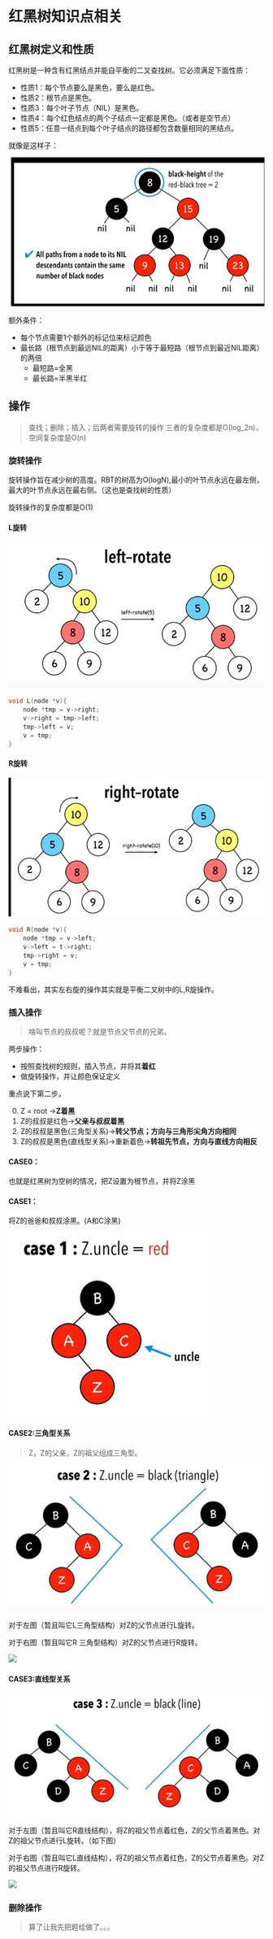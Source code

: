 # 红黑树知识点相关

## 红黑树定义和性质
红黑树是一种含有红黑结点并能自平衡的二叉查找树。它必须满足下面性质：

- 性质1：每个节点要么是黑色，要么是红色。
- 性质2：根节点是黑色。
- 性质3：每个叶子节点（NIL）是黑色。
- 性质4：每个红色结点的两个子结点一定都是黑色。（或者是空节点）
- 性质5：任意一结点到每个叶子结点的路径都包含数量相同的黑结点。

就像是这样子：

![](../img/RBT1.png)

额外条件：

- 每个节点需要1个额外的标记位来标记颜色
- 最长路（根节点到最远NIL的距离）小于等于最短路（根节点到最近NIL距离）的两倍
  - 最短路=全黑
  - 最长路=半黑半红

## 操作
> 查找；删除；插入；后两者需要旋转的操作
> 三者的复杂度都是O(log_2n)，空间复杂度是O(n) 

### 旋转操作

旋转操作旨在减少树的高度。RBT的树高为O(logN),最小的叶节点永远在最左侧，最大的叶节点永远在最右侧。（这也是查找树的性质）

旋转操作的复杂度都是O(1)

#### L旋转

![](../img/RBT2.png)

```c++
void L(node *v){
    node *tmp = v->right;
    v->right = tmp->left;
    tmp->left = v;
    v = tmp;
}
```

#### R旋转

![](../img/RBT3.png)

```c++
void R(node *v){
    node *tmp = v->left;
    v->left = t->right;
    tmp->right = v;
    v = tmp;
}
```


不难看出，其实左右旋的操作其实就是平衡二叉树中的L,R旋操作。

### 插入操作
> 啥叫节点的叔叔呢？就是节点父节点的兄弟。

两步操作：

- 按照查找树的规则，插入节点，并将其**着红**
- 做旋转操作，并让颜色保证定义

重点说下第二步。

0. Z = root ->**Z着黑**
1. Z的叔叔是红色->**父亲与叔叔着黑**
2. Z的叔叔是黑色(三角型关系)->**转父节点；方向与三角形尖角方向相同**
3. Z的叔叔是黑色(直线型关系)->重新着色->**转祖先节点，方向与直线方向相反**

#### CASE0：

也就是红黑树为空树的情况，把Z设置为根节点，并将Z涂黑 

#### CASE1：

将Z的爸爸和叔叔涂黑。(A和C涂黑)

![](../img/RBT4.png)

#### CASE2:三角型关系

>  Z，Z的父亲，Z的祖父组成三角型。

![](../img/RBT5.png)

对于左图（暂且叫它L三角型结构）对Z的父节点进行L旋转。

对于右图（暂且叫它R 三角型结构）对Z的父节点进行R旋转。

![](../img/RBT7.png)




#### CASE3:直线型关系

![](../img/RBT6.png)

对于左图（暂且叫它R直线结构），将Z的祖父节点着红色，Z的父节点着黑色。对Z的祖父节点进行L旋转。（如下图）

对于右图（暂且叫它L直线结构），将Z的祖父节点着红色，Z的父节点着黑色。对Z的祖父节点进行R旋转。

![](../img/RBT8.png)

### 删除操作

> 算了让我先把题给做了。。。

